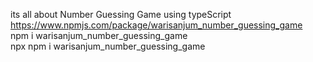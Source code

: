 its all about Number Guessing Game using typeScript<br />
https://www.npmjs.com/package/warisanjum_number_guessing_game<br />
npm i warisanjum_number_guessing_game<br />
npx npm i warisanjum_number_guessing_game
